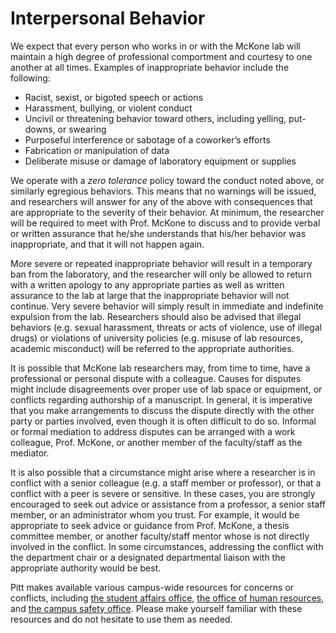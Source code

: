 # Interpersonal Behavior

We expect that every person who works in or with the McKone lab will
maintain a high degree of professional comportment and courtesy to one
another at all times. Examples of inappropriate behavior include the
following:

-   Racist, sexist, or bigoted speech or actions
-   Harassment, bullying, or violent conduct
-   Uncivil or threatening behavior toward others, including yelling, put-downs, or
    swearing
-   Purposeful interference or sabotage of a coworker’s efforts
-   Fabrication or manipulation of data
-   Deliberate misuse or damage of laboratory equipment or supplies

We operate with a *zero tolerance* policy toward the conduct noted
above, or similarly egregious behaviors. This means that no warnings
will be issued, and researchers will answer for any of the above with
consequences that are appropriate to the severity of their behavior. At
minimum, the researcher will be required to meet with Prof. McKone to
discuss and to provide verbal or written assurance that he/she
understands that his/her behavior was inappropriate, and that it will
not happen again.

More severe or repeated inappropriate behavior will result in a
temporary ban from the laboratory, and the researcher will only be
allowed to return with a written apology to any appropriate parties as
well as written assurance to the lab at large that the inappropriate
behavior will not continue. Very severe behavior will simply result in
immediate and indefinite expulsion from the lab. Researchers should also
be advised that illegal behaviors (e.g. sexual harassment, threats or acts of violence, use
of illegal drugs) or violations of university policies (e.g. misuse of lab resources,
academic misconduct) will be referred to the appropriate authorities.

It is possible that McKone lab researchers may, from time to time, have a
professional or personal dispute with a colleague. Causes for disputes
might include disagreements over proper use of lab space or equipment,
or conflicts regarding authorship of a manuscript. In general, it is
imperative that you make arrangements to discuss the dispute directly
with the other party or parties involved,
even though it is often difficult to do so. Informal or formal mediation
to address disputes can be arranged with a work colleague, Prof. McKone,
or another member of the faculty/staff as the mediator.

It is also possible that a circumstance might arise where a researcher
is in conflict with a senior colleague (e.g. a staff member or
professor), or that a conflict with a peer is severe or sensitive. In
these cases, you are strongly encouraged to seek out advice or
assistance from a professor, a senior staff member, or an administrator
whom you trust. For example, it would be appropriate to seek advice or
guidance from Prof. McKone, a thesis committee member, or another
faculty/staff mentor whose is not directly involved in the conflict. In
some circumstances, addressing the conflict with the department chair or
a designated departmental liaison with the appropriate authority would be best.

Pitt makes available various campus-wide resources for concerns or conflicts, including [the student affairs office](http://www.studentaffairs.pitt.edu/), [the office of human resources](http://www.hr.pitt.edu/about-hr), and [the campus safety office](http://www.safety.pitt.edu/). Please make yourself familiar with these resources and do not hesitate to use them as needed.